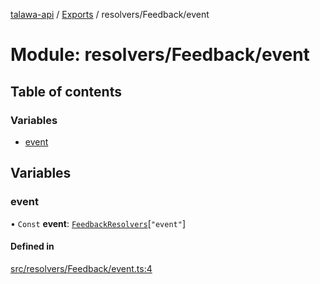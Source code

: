 [talawa-api](../README.md) / [Exports](../modules.md) / resolvers/Feedback/event

# Module: resolvers/Feedback/event

## Table of contents

### Variables

- [event](resolvers_Feedback_event.md#event)

## Variables

### event

• `Const` **event**: [`FeedbackResolvers`](types_generatedGraphQLTypes.md#feedbackresolvers)[``"event"``]

#### Defined in

[src/resolvers/Feedback/event.ts:4](https://github.com/PalisadoesFoundation/talawa-api/blob/708df7e/src/resolvers/Feedback/event.ts#L4)
